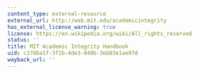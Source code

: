 ```yaml
---
content_type: external-resource
external_url: http://web.mit.edu/academicintegrity
has_external_license_warning: true
license: https://en.wikipedia.org/wiki/All_rights_reserved
status: ''
title: MIT Academic Integrity Handbook
uid: c17dba1f-3f1b-4de3-940b-3eb83e1ae97d
wayback_url: ''
---
```

